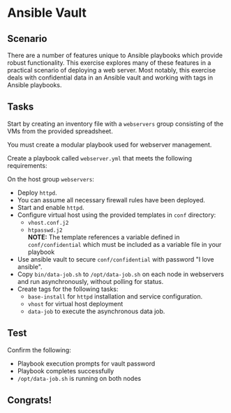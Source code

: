 # Ansible Vault

## Scenario

There are a number of features unique to Ansible playbooks which provide robust functionality. This exercise explores many of these features in a practical scenario of deploying a web server. Most notably, this exercise deals with confidential data in an Ansible vault and working with tags in Ansible playbooks.

## Tasks
Start by creating an inventory file with a `webservers` group consisting of the VMs from the provided spreadsheet.

You must create a modular playbook used for webserver management. 

Create a playbook called `webserver.yml` that meets the following requirements:

On the host group `webservers`:

* Deploy `httpd`.
* You can assume all necessary firewall rules have been deployed.
* Start and enable `httpd`.
* Configure virtual host using the provided templates in `conf` directory:
  * `vhost.conf.j2`
  * `htpasswd.j2`   
  **NOTE:** The template references a variable defined in `conf/confidential` which must be included as a variable file in your playbook   
* Use ansible vault to secure `conf/confidential` with password "I love ansible".
* Copy `bin/data-job.sh` to `/opt/data-job.sh` on each node in webservers and run asynchronously, without polling for status.
* Create tags for the following tasks: 
   - `base-install` for `httpd` installation and service configuration.
   - `vhost` for virtual host deployment
   - `data-job` to execute the asynchronous data job.

## Test
Confirm the following: 
* Playbook execution prompts for vault password
* Playbook completes successfully
* `/opt/data-job.sh` is running on both nodes

## Congrats!


